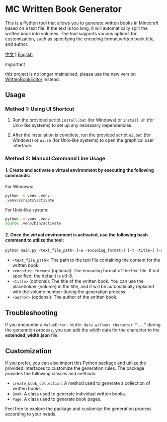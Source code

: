 # MC Written Book Generator

This is a Python tool that allows you to generate written books in Minecraft based on a text file. If the text is too long, it will automatically split the written book into volumes. The tool supports various options for customization, such as specifying the encoding format,written book title, and author.

[中文](README.md) | [English](docs/README-en.md)

> [!IMPORTANT]
> this project is no longer maintained, please use the new version [WrittenBookEditor](https://github.com/XiYang6666/WrittenBookEditor) instead.

## Usage

### Method 1: Using UI Shortcut

1. Run the provided script `install.bat` (for Windows) or `install.sh` (for Unix-like systems) to set up any necessary dependencies.

2. After the installation is complete, run the provided script `ui.bat` (for Windows) or `ui.sh` (for Unix-like systems) to open the graphical user interface.

### Method 2: Manual Command Line Usage

#### 1. Create and activate a virtual environment by executing the following commands:

For Windows:

```bash
python -m venv .venv
.venv\Scripts\activate
```

For Unix-like system:

```bash
python -m venv .venv
source .venv/bin/activate
```

#### 2. Once the virtual environment is activated, use the following bash command to utilize the tool:

```bash
python main.py <text_file_path> [-e <encoding_format>] [-t <title>] [-a <author>]
```

- `<text_file_path>`: The path to the text file containing the content for the written book.
- `<encoding_format>` (optional): The encoding format of the text file. If not specified, the default is utf-8.
- `<title>` (optional): The title of the written book. You can use the placeholder {volume} in the title, and it will be automatically replaced with the volume number during the generation process.
- `<author>` (optional): The author of the written book.

## Troubleshooting

If you encounter a `ValueError: Width data without character “...”` during the generation process, you can add the width data for the character to the **extended_width.json** file.

## Customization

If you prefer, you can also import this Python package and utilize the provided interfaces to customize the generation rules. The package provides the following classes and methods:

- `create_book_collection`: A method used to generate a collection of written books.
- `Book`: A class used to generate individual written books.
- `Page`: A class used to generate book pages.

Feel free to explore the package and customize the generation process according to your needs.
